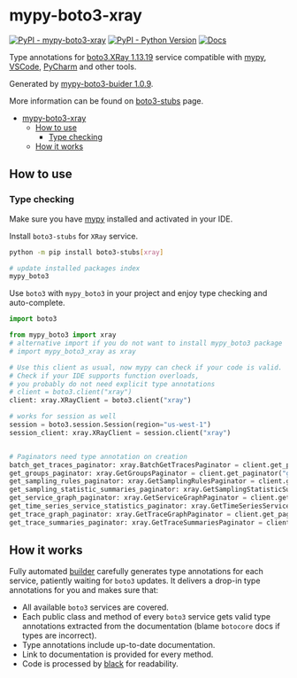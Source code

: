 # mypy-boto3-xray

[![PyPI - mypy-boto3-xray](https://img.shields.io/pypi/v/mypy-boto3-xray.svg?color=blue)](https://pypi.org/project/mypy-boto3-xray)
[![PyPI - Python Version](https://img.shields.io/pypi/pyversions/mypy-boto3-xray.svg?color=blue)](https://pypi.org/project/mypy-boto3-xray)
[![Docs](https://img.shields.io/readthedocs/mypy-boto3-builder.svg?color=blue)](https://mypy-boto3-builder.readthedocs.io/)

Type annotations for
[boto3.XRay 1.13.19](https://boto3.amazonaws.com/v1/documentation/api/1.13.19/reference/services/xray.html#XRay) service
compatible with [mypy](https://github.com/python/mypy), [VSCode](https://code.visualstudio.com/),
[PyCharm](https://www.jetbrains.com/pycharm/) and other tools.

Generated by [mypy-boto3-buider 1.0.9](https://github.com/vemel/mypy_boto3_builder).

More information can be found on [boto3-stubs](https://pypi.org/project/boto3-stubs/) page.

- [mypy-boto3-xray](#mypy-boto3-xray)
  - [How to use](#how-to-use)
    - [Type checking](#type-checking)
  - [How it works](#how-it-works)

## How to use

### Type checking

Make sure you have [mypy](https://github.com/python/mypy) installed and activated in your IDE.

Install `boto3-stubs` for `XRay` service.

```bash
python -m pip install boto3-stubs[xray]

# update installed packages index
mypy_boto3
```

Use `boto3` with `mypy_boto3` in your project and enjoy type checking and auto-complete.

```python
import boto3

from mypy_boto3 import xray
# alternative import if you do not want to install mypy_boto3 package
# import mypy_boto3_xray as xray

# Use this client as usual, now mypy can check if your code is valid.
# Check if your IDE supports function overloads,
# you probably do not need explicit type annotations
# client = boto3.client("xray")
client: xray.XRayClient = boto3.client("xray")

# works for session as well
session = boto3.session.Session(region="us-west-1")
session_client: xray.XRayClient = session.client("xray")


# Paginators need type annotation on creation
batch_get_traces_paginator: xray.BatchGetTracesPaginator = client.get_paginator("batch_get_traces")
get_groups_paginator: xray.GetGroupsPaginator = client.get_paginator("get_groups")
get_sampling_rules_paginator: xray.GetSamplingRulesPaginator = client.get_paginator("get_sampling_rules")
get_sampling_statistic_summaries_paginator: xray.GetSamplingStatisticSummariesPaginator = client.get_paginator("get_sampling_statistic_summaries")
get_service_graph_paginator: xray.GetServiceGraphPaginator = client.get_paginator("get_service_graph")
get_time_series_service_statistics_paginator: xray.GetTimeSeriesServiceStatisticsPaginator = client.get_paginator("get_time_series_service_statistics")
get_trace_graph_paginator: xray.GetTraceGraphPaginator = client.get_paginator("get_trace_graph")
get_trace_summaries_paginator: xray.GetTraceSummariesPaginator = client.get_paginator("get_trace_summaries")
```

## How it works

Fully automated [builder](https://github.com/vemel/mypy_boto3_builder) carefully generates
type annotations for each service, patiently waiting for `boto3` updates. It delivers
a drop-in type annotations for you and makes sure that:

- All available `boto3` services are covered.
- Each public class and method of every `boto3` service gets valid type annotations
  extracted from the documentation (blame `botocore` docs if types are incorrect).
- Type annotations include up-to-date documentation.
- Link to documentation is provided for every method.
- Code is processed by [black](https://github.com/psf/black) for readability.
